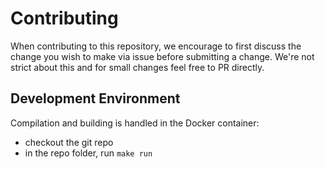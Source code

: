 # Contributing

When contributing to this repository, we encourage to first discuss the change you wish to make via issue before submitting a change. We're not strict about this and for small changes feel free to PR directly.

## Development Environment

Compilation and building is handled in the Docker container:
-   checkout the git repo
-   in the repo folder, run `make run`
